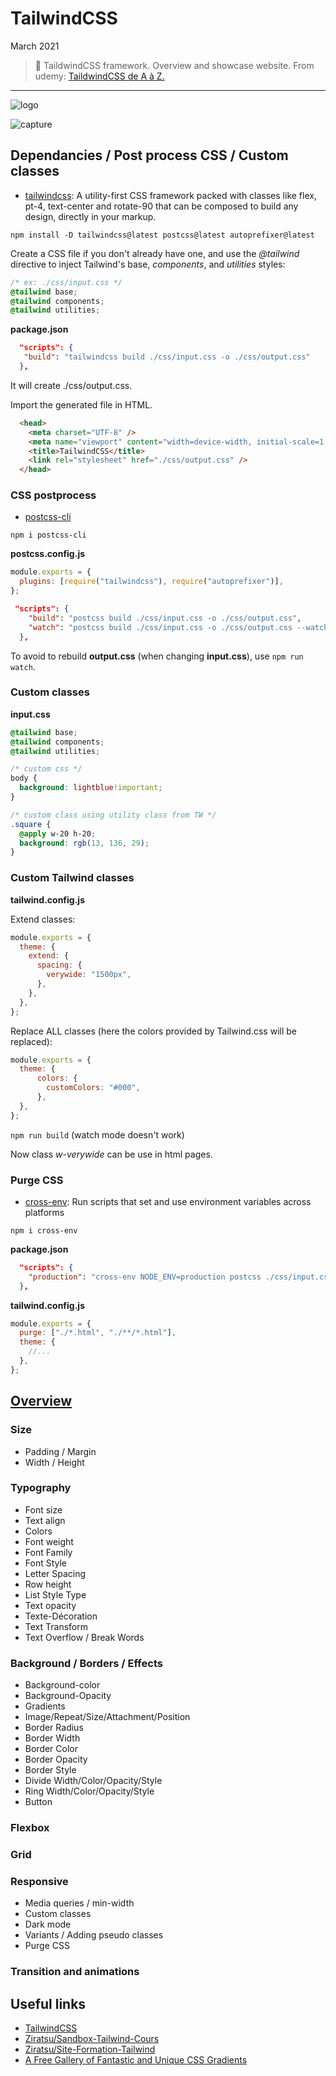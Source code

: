 # TailwindCSS

March 2021

> 🔨  TaildwindCSS framework. Overview and showcase website. From udemy: [TaildwindCSS de A à Z.](https://www.udemy.com/course/taildwindcss-de-a-a-z/)

* * *

![logo](_readme-img/logo.jpg)

![capture](_readme-img/capture-01.png)


## Dependancies / Post process CSS / Custom classes

- [tailwindcss](https://tailwindcss.com/): A utility-first CSS framework packed with classes like flex, pt-4, text-center and rotate-90 that can be composed to build any design, directly in your markup.

`npm install -D tailwindcss@latest postcss@latest autoprefixer@latest`

Create a CSS file if you don't already have one, and use the *@tailwind* directive to inject Tailwind's base, *components*, and *utilities* styles:

````css
/* ex: ./css/input.css */
@tailwind base;
@tailwind components;
@tailwind utilities;
````

**package.json**

````json
  "scripts": {
   "build": "tailwindcss build ./css/input.css -o ./css/output.css"
  },
````

It will create ./css/output.css.

Import the generated file in HTML.

````html
  <head>
    <meta charset="UTF-8" />
    <meta name="viewport" content="width=device-width, initial-scale=1.0" />
    <title>TailwindCSS</title>
    <link rel="stylesheet" href="./css/output.css" />
  </head>
````

### CSS postprocess

- [postcss-cli](https://www.npmjs.com/package/postcss-cli)

`npm i postcss-cli`

**postcss.config.js**

````js
module.exports = {
  plugins: [require("tailwindcss"), require("autoprefixer")],
};
````

````json
 "scripts": {
    "build": "postcss build ./css/input.css -o ./css/output.css",
    "watch": "postcss build ./css/input.css -o ./css/output.css --watch"
  },
````

To avoid to rebuild **output.css** (when changing **input.css**), use `npm run watch`.

### Custom classes

**input.css**

````css
@tailwind base;
@tailwind components;
@tailwind utilities;

/* custom css */
body {
  background: lightblue!important;
}

/* custom class using utility class from TW */
.square {
  @apply w-20 h-20;
  background: rgb(13, 136, 29);
}
````

### Custom Tailwind classes

**tailwind.config.js**

Extend classes:

````js
module.exports = {
  theme: {
    extend: {
      spacing: {
        verywide: "1500px",
      },
    },
  },
};
````

Replace ALL classes (here the colors provided by Tailwind.css will be replaced):

````js
module.exports = {
  theme: {
      colors: {
        customColors: "#000",
      },
  },
};
````

`npm run build` (watch mode doesn't work)

Now class *w-verywide* can be use in html pages.

### Purge CSS

- [cross-env](https://www.npmjs.com/package/cross-env): Run scripts that set and use environment variables across platforms

`npm i cross-env`

**package.json**

````json
  "scripts": {
    "production": "cross-env NODE_ENV=production postcss ./css/input.css -o ./css/output.css"
  },
````

**tailwind.config.js**

````js
module.exports = {
  purge: ["./*.html", "./**/*.html"],
  theme: {
    //...
  },
};
````

## [Overview](https://raigyo.github.io/tailwindcss-overview/overview.html)

### Size

- Padding / Margin
- Width / Height

### Typography

- Font size
- Text align
- Colors
- Font weight
- Font Family
- Font Style
- Letter Spacing
- Row height
- List Style Type
- Text opacity
- Texte-Décoration
- Text Transform
- Text Overflow / Break Words

### Background / Borders / Effects

- Background-color
- Background-Opacity
- Gradients
- Image/Repeat/Size/Attachment/Position
- Border Radius
- Border Width
- Border Color
- Border Opacity
- Border Style
- Divide Width/Color/Opacity/Style
- Ring Width/Color/Opacity/Style
- Button

### Flexbox

### Grid

### Responsive

- Media queries / min-width
- Custom classes
- Dark mode
- Variants / Adding pseudo classes
- Purge CSS

### Transition and animations

## Useful links

- [TailwindCSS](https://tailwindcss.com/)
- [Ziratsu/Sandbox-Tailwind-Cours](https://github.com/Ziratsu/Sandbox-Tailwind-Cours)
- [Ziratsu/Site-Formation-Tailwind](https://github.com/Ziratsu/Site-Formation-Tailwind)
- [A Free Gallery of Fantastic and Unique CSS Gradients](https://www.gradientmagic.com/)